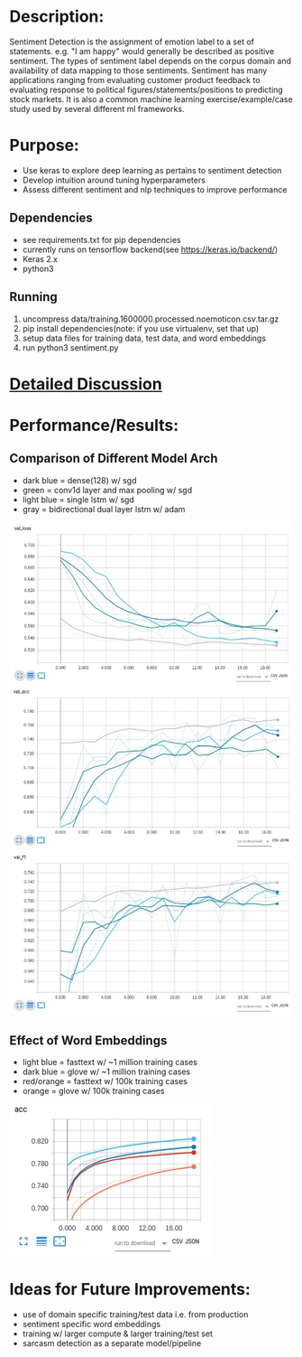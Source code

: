 # Description:
Sentiment Detection is the assignment of emotion label to a set of statements.  e.g. "I am happy" would generally be described as positive sentiment.  The types of sentiment label depends on the corpus domain and availability of data mapping to those sentiments.  Sentiment has many applications ranging from evaluating customer product feedback to evaluating response to political figures/statements/positions to predicting stock markets.  It is also a common machine learning exercise/example/case study used by several different ml frameworks.

# Purpose:
* Use keras to explore deep learning as pertains to sentiment detection
* Develop intuition around tuning hyperparameters
* Assess different sentiment and nlp techniques to improve performance

## Dependencies
* see requirements.txt for pip dependencies
* currently runs on tensorflow backend(see https://keras.io/backend/)
* Keras 2.x
* python3

## Running
1. uncompress data/training.1600000.processed.noemoticon.csv.tar.gz
2. pip install dependencies(note: if you use virtualenv, set that up)
3. setup data files for training data, test data, and word embeddings
4. run python3 sentiment.py 

# [Detailed Discussion](docs/details.md)

# Performance/Results:

## Comparison of Different Model Arch
* dark blue = dense(128) w/ sgd
* green = conv1d layer and max pooling w/ sgd 
* light blue = single lstm w/ sgd
* gray = bidirectional dual layer lstm w/ adam

![loss](docs/images/loss.jpg "Loss")
![accuracy](docs/images/acc.jpg "Accuracy")
![f1](docs/images/f1.jpg "F1")

## Effect of Word Embeddings
* light blue = fasttext w/ ~1 million training cases
* dark blue = glove w/ ~1 million training cases
* red/orange = fasttext w/ 100k training cases
* orange = glove w/ 100k training cases

![word embeddings](docs/images/wordEmbeddings.jpg "WordEmbeddings")


# Ideas for Future Improvements:
* use of domain specific training/test data i.e. from production
* sentiment specific word embeddings
* training w/ larger compute & larger training/test set
* sarcasm detection as a separate model/pipeline


